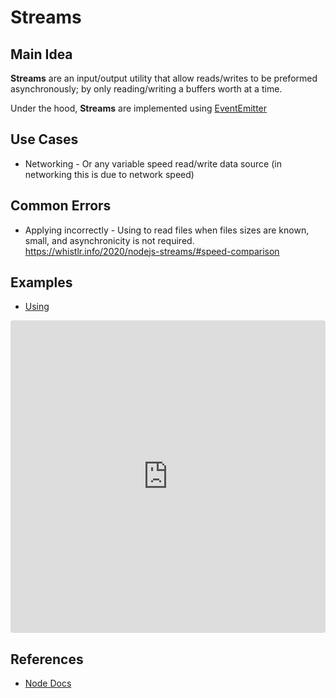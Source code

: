 # Streams

## Main Idea

**Streams** are an input/output utility that allow reads/writes to be preformed asynchronously; by only reading/writing a buffers worth at a time.

Under the hood, **Streams** are implemented using [EventEmitter](https://nodejs.org/api/events.html#events_class_eventemitter)

## Use Cases

- Networking - Or any variable speed read/write data source (in networking this is due to network speed)

## Common Errors

- Applying incorrectly - Using to read files when files sizes are known, small, and asynchronicity is not required. https://whistlr.info/2020/nodejs-streams/#speed-comparison

## Examples

- [Using](./example-01-using.js)

<iframe
  src="https://codesandbox.io/s/8f0bl?codemirror=1"
  style="width:100%; height:500px; border:0; border-radius: 4px; overflow:hidden;"
  allow="accelerometer; ambient-light-sensor; camera; encrypted-media; geolocation; gyroscope; hid; microphone; midi; payment; usb; vr; xr-spatial-tracking"
  sandbox="allow-forms allow-modals allow-popups allow-presentation allow-same-origin allow-scripts"
></iframe>

## References

- [Node Docs](https://nodejs.org/dist/latest-v12.x/docs/api/stream.html#stream_stream)

